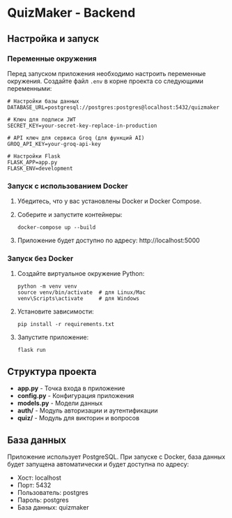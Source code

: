# QuizMaker - Backend

## Настройка и запуск

### Переменные окружения

Перед запуском приложения необходимо настроить переменные окружения. Создайте файл `.env` в корне проекта со следующими переменными:

```
# Настройки базы данных
DATABASE_URL=postgresql://postgres:postgres@localhost:5432/quizmaker

# Ключ для подписи JWT
SECRET_KEY=your-secret-key-replace-in-production

# API ключ для сервиса Groq (для функций AI)
GROQ_API_KEY=your-groq-api-key

# Настройки Flask
FLASK_APP=app.py
FLASK_ENV=development
```

### Запуск с использованием Docker

1. Убедитесь, что у вас установлены Docker и Docker Compose.

2. Соберите и запустите контейнеры:
   ```
   docker-compose up --build
   ```

3. Приложение будет доступно по адресу: http://localhost:5000

### Запуск без Docker

1. Создайте виртуальное окружение Python:
   ```
   python -m venv venv
   source venv/bin/activate  # для Linux/Mac
   venv\Scripts\activate     # для Windows
   ```

2. Установите зависимости:
   ```
   pip install -r requirements.txt
   ```

3. Запустите приложение:
   ```
   flask run
   ```

## Структура проекта

- **app.py** - Точка входа в приложение
- **config.py** - Конфигурация приложения
- **models.py** - Модели данных
- **auth/** - Модуль авторизации и аутентификации
- **quiz/** - Модуль для викторин и вопросов

## База данных

Приложение использует PostgreSQL. При запуске с Docker, база данных будет запущена автоматически и будет доступна по адресу:

- Хост: localhost
- Порт: 5432
- Пользователь: postgres
- Пароль: postgres
- База данных: quizmaker 